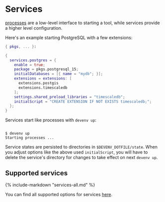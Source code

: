 # Services

[processes](processes) are a low-level interface to starting a tool,
while services provide a higher level configuration.

Here's an example starting PostgreSQL with a few extensions:

```nix title="devenv.nix"
{ pkgs, ... }:

{
  services.postgres = {
    enable = true;
    package = pkgs.postgresql_15;
    initialDatabases = [{ name = "mydb"; }];
    extensions = extensions: [
      extensions.postgis
      extensions.timescaledb
    ];
    settings.shared_preload_libraries = "timescaledb";
    initialScript = "CREATE EXTENSION IF NOT EXISTS timescaledb;";
  };
}
```

Services start like processes with `devenv up`:

```shell-session

$ devenv up
Starting processes ...
```

Service states are persisted to directories in `$DEVENV_DOTFILE/state`. When you adjust options like the above used `initialScript`, you will have to delete the service's directory for changes to take effect on next `devenv up`.

## Supported services

{%
  include-markdown "services-all.md"
%}

You can find all supported options for services [here](https://devenv.sh/reference/options/#servicesadminerenable).
